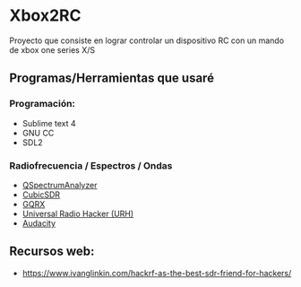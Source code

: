 # Xbox2RC
Proyecto que consiste en lograr controlar un dispositivo RC con un mando de xbox one series X/S

## Programas/Herramientas que usaré
### Programación:
  - Sublime text 4
  - GNU CC
  - SDL2

### Radiofrecuencia / Espectros / Ondas
  - [QSpectrumAnalyzer](https://github.com/xmikos/qspectrumanalyzer)
  - [CubicSDR](https://github.com/cjcliffe/CubicSDR)
  - [GQRX](https://github.com/gqrx-sdr/gqrx)
  - [Universal Radio Hacker (URH)](https://github.com/jopohl/urh)
  - [Audacity](https://github.com/audacity/audacity)


## Recursos web:
  - https://www.ivanglinkin.com/hackrf-as-the-best-sdr-friend-for-hackers/
